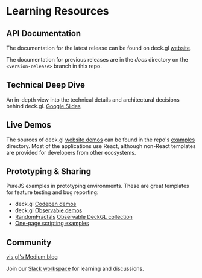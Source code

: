 # Learning Resources

## API Documentation

The documentation for the latest release can be found on deck.gl [website](https://deck.gl/docs).

The documentation for previous releases are in the *docs* directory on the `<version-release>` branch in this repo.

## Technical Deep Dive

An in-depth view into the technical details and architectural decisions behind deck.gl. [Google Slides](https://docs.google.com/presentation/d/1qtXUQzMuIa8NYIKUa1RKfSwvgpeccY-wrPrYqsb_8rE/edit#slide=id.g7db7fb98fb_0_45)

## Live Demos

The sources of deck.gl [website demos](https://deck.gl/examples) can be found in the repo's [examples](https://github.com/visgl/deck.gl/tree/master/examples) directory. Most of the applications use React, although non-React templates are provided for developers from other ecosystems.

## Prototyping & Sharing

PureJS examples in prototyping environments. These are great templates for feature testing and bug reporting:

* deck.gl [Codepen demos](https://codepen.io/vis-gl/)
* deck.gl [Observable demos](https://beta.observablehq.com/@pessimistress)
* [RandomFractals](https://github.com/RandomFractals) [Observable DeckGL collection](https://observablehq.com/collection/@randomfractals/deckgl)
* [One-page scripting examples](http://deck.gl/showcases/gallery/)

## Community

[vis.gl's Medium blog](https://medium.com/vis-gl) 

Join our [Slack workspace](https://join.slack.com/t/deckgl/shared_invite/zt-7oeoqie8-NQqzSp5SLTFMDeNSPxi7eg) for learning and discussions.
